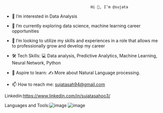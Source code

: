                                            Hi 👋, I’m @sujata
- 👀 I’m interested in Data Analysis

- 🌱 I’m currently exploring data science, machine learning career opportunities

- 💞️ I’m looking to utilize my skills and experiences in a role that allows me to professionally grow and develop my career

- 🛠 Tech Skills: 💻 Data analysis, Predictive Analytics, Machine Learning, Neural Network, Python

- 🔭 Aspire to learn: ✍️ More about Natural Language processing.

- 📫 How to reach me: sujatasah94@gmail.com

Linkedin:https://www.linkedin.com/in/sujatasahoo3/


<!---
sujatasahoo/sujatasahoo is a ✨ special ✨ repository because its `README.md` (this file) appears on your GitHub profile.
You can click the Preview link to take a look at your changes.
--->
Languages and Tools:![image](https://user-images.githubusercontent.com/95310008/179843265-24726139-de9d-49b6-9fed-67b4d3235bfc.png)
![image](https://user-images.githubusercontent.com/95310008/179845007-1f9fc990-181b-4c92-9ac5-c9503cf87890.png)

